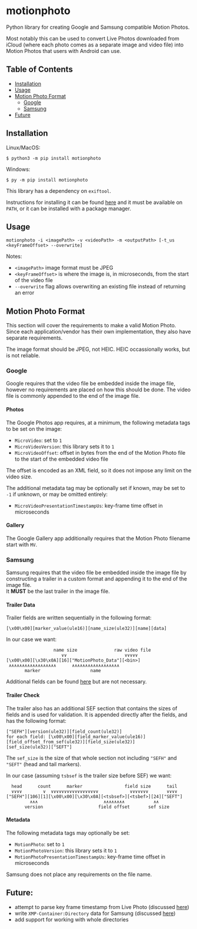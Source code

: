 # motionphoto
Python library for creating Google and Samsung compatible Motion Photos.

Most notably this can be used to convert Live Photos downloaded from iCloud 
(where each photo comes as a separate image and video file) into Motion Photos that users
with Android can use.

## Table of Contents
<!--ts-->
* [Installation](#installation)
* [Usage](#usage)
* [Motion Photo Format](#motion-photo-format)
  * [Google](#google)
  * [Samsung](#samsung)
* [Future](#future)
<!--te-->

## Installation

Linux/MacOS:
```shell
$ python3 -m pip install motionphoto
```

Windows:
```shell
$ py -m pip install motionphoto
```

This library has a dependency on `exiftool`.

Instructions for installing it can be found [here](https://exiftool.org/install.html) and it must be available on
`PATH`, or it can be installed with a package manager.

## Usage

`motionphoto -i <imagePath> -v <videoPath> -m <outputPath> [-t_us <keyFrameOffset> --overwrite]`

Notes:
- `<imagePath>` image format must be JPEG
- `<keyFrameOffset>` is where the image is, in microseconds, from the start of the video file
- `--overwrite` flag allows overwriting an existing file instead of returning an error

## Motion Photo Format
This section will cover the requirements to make a valid Motion Photo.  
Since each application/vendor has their own implementation, they also have separate requirements.

The image format should be JPEG, not HEIC. HEIC occassionally works, but is not reliable.

### Google
Google requires that the video file be embedded inside the image file, however no requirements are
placed on how this should be done. The video file is commonly appended to the end of the image file.

#### Photos
The Google Photos app requires, at a minimum, the following metadata tags to be set on the image:
- `MicroVideo`: set to `1`
- `MicroVideoVersion`: this library sets it to `1`
- `MicroVideoOffset`: offset in bytes from the end of the Motion Photo file to the start of the embedded video file

The offset is encoded as an XML field, so it does not impose any limit on the video size.

The additional metadata tag may be optionally set if known, may be set to `-1` if unknown, or may
be omitted entirely:
- `MicroVideoPresentationTimestampUs`: key-frame time offset in microseconds

#### Gallery
The Google Gallery app additionally requires that the Motion Photo filename start with `MV`.

### Samsung
Samsung requires that the video file be embedded inside the image file by constructing a trailer in a custom
format and appending it to the end of the image file.  
It **MUST** be the last trailer in the image file.

#### Trailer Data
Trailer fields are written sequentially in the following format:
```
[\x00\x00][marker_value(ule16)][name_size(ule32)][name][data]
```
In our case we want:
```
                  name size              raw video file
                     ∨∨                      ∨∨∨∨∨
[\x00\x00][\x30\x0A][16]["MotionPhoto_Data"][<bin>]
 ∧∧∧∧∧∧∧∧∧∧∧∧∧∧∧∧∧∧      ∧∧∧∧∧∧∧∧∧∧∧∧∧∧∧∧∧∧
       marker                   name
```
Additional fields can be found [here](https://github.com/exiftool/exiftool/blob/ecc573fc04ac6538802fd0a61a9c4ca53837ca1d/lib/Image/ExifTool/Samsung.pm#L945)
but are not necessary.

#### Trailer Check
The trailer also has an additional SEF section that contains the sizes of fields and is used for validation.
It is appended directly after the fields, and has the following format:  
```
["SEFH"][version(ule32)][field_count(ule32)]
for each field: [\x00\x00][field_marker_value(ule16)][field_offset_from_sef(ule32)][field_size(ule32)]
[sef_size(ule32)]["SEFT"]
```
The `sef_size` is the size of that whole section not including `"SEFH"` and `"SEFT"` (head and tail markers).

In our case (assuming `tsbsef` is the trailer size before SEF) we want:
```
  head      count      marker                field size      tail
  ∨∨∨∨        ∨  ∨∨∨∨∨∨∨∨∨∨∨∨∨∨∨∨∨∨            ∨∨∨∨∨∨∨       ∨∨∨∨
["SEFH"][106][1][\x00\x00][\x30\x0A][<tsbsef>][<tsbef>][24]["SEFT"]
         ∧∧∧                         ∧∧∧∧∧∧∧∧           ∧∧
       version                     field offset       sef size
```

#### Metadata
The following metadata tags may optionally be set:
- `MotionPhoto`: set to `1`
- `MotionPhotoVersion`: this library sets it to `1`
- `MotionPhotoPresentationTimestampUs`: key-frame time offset in microseconds

Samsung does not place any requirements on the file name.

## Future:
- attempt to parse key frame timestamp from Live Photo (discussed [here]())
- write `XMP-Container:Directory` data for Samsung (discussed [here](https://github.com/exiftool/exiftool/issues/254))
- add support for working with whole directories

